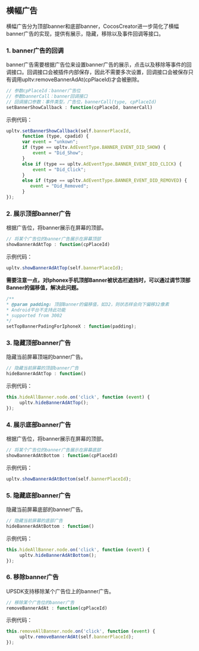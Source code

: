 ## 横幅广告

横幅广告分为顶部banner和底部banner，CocosCreator进一步简化了横幅banner广告的实现，提供有展示，隐藏，移除以及事件回调等接口。

### 1. banner广告的回调
banner广告需要根据广告位来设置banner广告的展示，点击以及移除等事件的回调接口。回调接口会被插件内部保存，因此不需要多次设置，回调接口会被保存只有调用upltv:removeBannerAdAt(cpPlaceId)才会被删除。
```javascript
// 参数cpPlaceId：banner广告位
// 参数bannerCall：banner回调接口
// 回调接口参数：事件类型，广告位，bannerCall(type, cpPlaceId)
setBannerShowCallback : function(cpPlaceId, bannerCall)
```
示例代码：
```javascript
upltv.setBannerShowCallback(self.bannerPlaceId,
      function (type, cpadid) {
      var event = "unkown";
      if (type == upltv.AdEventType.BANNER_EVENT_DID_SHOW) {
          event = "Did_Show";
      }
      else if (type == upltv.AdEventType.BANNER_EVENT_DID_CLICK) {
          event = "Did_Click";
      }
      else if (type == upltv.AdEventType.BANNER_EVENT_DID_REMOVED) {
         event = "Did_Removed";
      }
});
```

### 2. 展示顶部banner广告
根据广告位，将banner展示在屏幕的顶部。
```javascript
// 将某个广告位的banner广告展示在屏幕顶部
showBannerAdAtTop : function(cpPlaceId)
```

示例代码：
```javascript
upltv.showBannerAdAtTop(self.bannerPlaceId);
```

**需要注意一点，对Iphonex手机顶部Banner被状态栏遮挡时，可以通过调节顶部Banner的偏移值，解决此问题。**
```javascript
/**
* @param padding: 顶部Banner的偏移值，如32，则状态样会向下偏移32像素
* Android平台不支持此功能
* supported from 3002
*/
setTopBannerPadingForIphoneX : function(padding);
```
### 3. 隐藏顶部banner广告
隐藏当前屏幕顶端的banner广告。
```javascript
// 隐藏当前屏幕的顶部banner广告
hideBannerAdAtTop : function()
```

示例代码：
```javascript
this.hideAllBanner.node.on('click', function (event) {
     upltv.hideBannerAdAtTop();
});
```

### 4. 展示底部banner广告
根据广告位，将banner展示在屏幕的顶部。
```javascript
// 将某个广告位的banner广告展示在屏幕底部
showBannerAdAtBottom : function(cpPlaceId)
```

示例代码：
```javascript
upltv.showBannerAdAtBottom(self.bannerPlaceId);
```

### 5. 隐藏底部banner广告
隐藏当前屏幕底部的banner广告。
```javascript
// 隐藏当前屏幕的底部广告
hideBannerAdAtBottom : function()
```

示例代码：
```javascript
this.hideAllBanner.node.on('click', function (event) {
     upltv.hideBannerAdAtBottom();
});
```

### 6. 移除banner广告
UPSDK支持移除某个广告位上的banner广告。
```javascript
// 移除某个广告位的banner广告
removeBannerAdAt : function(cpPlaceId)
```

示例代码：
```javascript
this.removeAllBanner.node.on('click', function (event) {
     upltv.removeBannerAdAt(self.bannerPlaceId);
});
```
